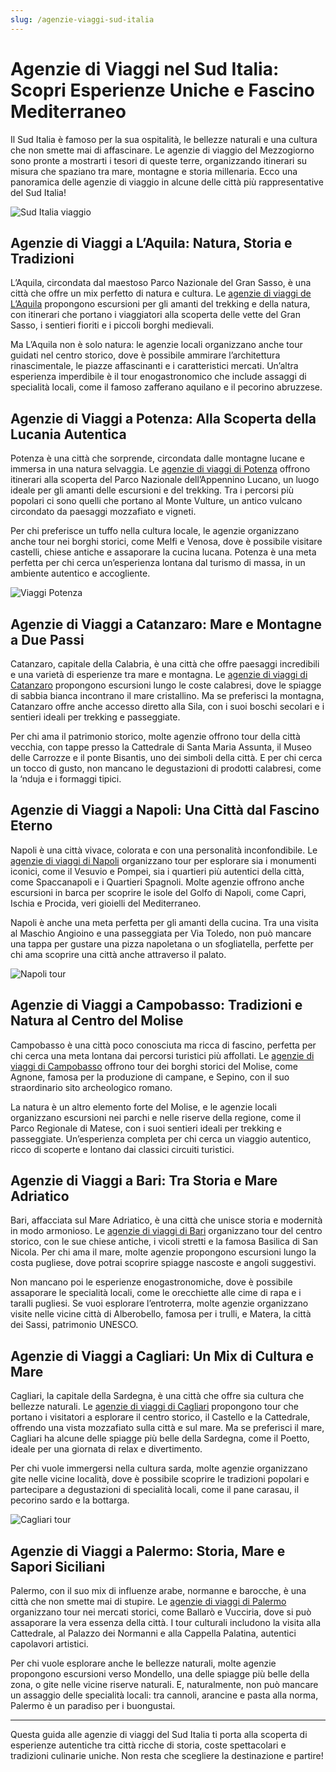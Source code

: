 ```yaml
---
slug: /agenzie-viaggi-sud-italia
---
```

# Agenzie di Viaggi nel Sud Italia: Scopri Esperienze Uniche e Fascino Mediterraneo

Il Sud Italia è famoso per la sua ospitalità, le bellezze naturali e una cultura che non smette mai di affascinare. Le agenzie di viaggio del Mezzogiorno sono pronte a mostrarti i tesori di queste terre, organizzando itinerari su misura che spaziano tra mare, montagne e storia millenaria. Ecco una panoramica delle agenzie di viaggio in alcune delle città più rappresentative del Sud Italia!

![Sud Italia viaggio](/guide-img/7.jpg)

## Agenzie di Viaggi a L’Aquila: Natura, Storia e Tradizioni

L’Aquila, circondata dal maestoso Parco Nazionale del Gran Sasso, è una città che offre un mix perfetto di natura e cultura. Le [agenzie di viaggi de L’Aquila](https://www.impresaitalia.info/633/1/agenzie-viaggi/laquila.aspx) propongono escursioni per gli amanti del trekking e della natura, con itinerari che portano i viaggiatori alla scoperta delle vette del Gran Sasso, i sentieri fioriti e i piccoli borghi medievali.

Ma L’Aquila non è solo natura: le agenzie locali organizzano anche tour guidati nel centro storico, dove è possibile ammirare l’architettura rinascimentale, le piazze affascinanti e i caratteristici mercati. Un’altra esperienza imperdibile è il tour enogastronomico che include assaggi di specialità locali, come il famoso zafferano aquilano e il pecorino abruzzese.

## Agenzie di Viaggi a Potenza: Alla Scoperta della Lucania Autentica

Potenza è una città che sorprende, circondata dalle montagne lucane e immersa in una natura selvaggia. Le [agenzie di viaggi di Potenza](https://www.impresaitalia.info/633/1/agenzie-viaggi/potenza.aspx) offrono itinerari alla scoperta del Parco Nazionale dell’Appennino Lucano, un luogo ideale per gli amanti delle escursioni e del trekking. Tra i percorsi più popolari ci sono quelli che portano al Monte Vulture, un antico vulcano circondato da paesaggi mozzafiato e vigneti.

Per chi preferisce un tuffo nella cultura locale, le agenzie organizzano anche tour nei borghi storici, come Melfi e Venosa, dove è possibile visitare castelli, chiese antiche e assaporare la cucina lucana. Potenza è una meta perfetta per chi cerca un’esperienza lontana dal turismo di massa, in un ambiente autentico e accogliente.

![Viaggi Potenza](/guide-img/8.jpg)

## Agenzie di Viaggi a Catanzaro: Mare e Montagne a Due Passi

Catanzaro, capitale della Calabria, è una città che offre paesaggi incredibili e una varietà di esperienze tra mare e montagna. Le [agenzie di viaggi di Catanzaro](https://www.impresaitalia.info/633/1/agenzie-viaggi/catanzaro.aspx) propongono escursioni lungo le coste calabresi, dove le spiagge di sabbia bianca incontrano il mare cristallino. Ma se preferisci la montagna, Catanzaro offre anche accesso diretto alla Sila, con i suoi boschi secolari e i sentieri ideali per trekking e passeggiate.

Per chi ama il patrimonio storico, molte agenzie offrono tour della città vecchia, con tappe presso la Cattedrale di Santa Maria Assunta, il Museo delle Carrozze e il ponte Bisantis, uno dei simboli della città. E per chi cerca un tocco di gusto, non mancano le degustazioni di prodotti calabresi, come la ‘nduja e i formaggi tipici.

## Agenzie di Viaggi a Napoli: Una Città dal Fascino Eterno

Napoli è una città vivace, colorata e con una personalità inconfondibile. Le [agenzie di viaggi di Napoli](https://www.impresaitalia.info/633/1/agenzie-viaggi/napoli.aspx) organizzano tour per esplorare sia i monumenti iconici, come il Vesuvio e Pompei, sia i quartieri più autentici della città, come Spaccanapoli e i Quartieri Spagnoli. Molte agenzie offrono anche escursioni in barca per scoprire le isole del Golfo di Napoli, come Capri, Ischia e Procida, veri gioielli del Mediterraneo.

Napoli è anche una meta perfetta per gli amanti della cucina. Tra una visita al Maschio Angioino e una passeggiata per Via Toledo, non può mancare una tappa per gustare una pizza napoletana o un sfogliatella, perfette per chi ama scoprire una città anche attraverso il palato.

![Napoli tour](/guide-img/9.jpg)

## Agenzie di Viaggi a Campobasso: Tradizioni e Natura al Centro del Molise

Campobasso è una città poco conosciuta ma ricca di fascino, perfetta per chi cerca una meta lontana dai percorsi turistici più affollati. Le [agenzie di viaggi di Campobasso](https://www.impresaitalia.info/633/1/agenzie-viaggi/campobasso.aspx) offrono tour dei borghi storici del Molise, come Agnone, famosa per la produzione di campane, e Sepino, con il suo straordinario sito archeologico romano.

La natura è un altro elemento forte del Molise, e le agenzie locali organizzano escursioni nei parchi e nelle riserve della regione, come il Parco Regionale di Matese, con i suoi sentieri ideali per trekking e passeggiate. Un’esperienza completa per chi cerca un viaggio autentico, ricco di scoperte e lontano dai classici circuiti turistici.

## Agenzie di Viaggi a Bari: Tra Storia e Mare Adriatico

Bari, affacciata sul Mare Adriatico, è una città che unisce storia e modernità in modo armonioso. Le [agenzie di viaggi di Bari](https://www.impresaitalia.info/633/1/agenzie-viaggi/bari.aspx) organizzano tour del centro storico, con le sue chiese antiche, i vicoli stretti e la famosa Basilica di San Nicola. Per chi ama il mare, molte agenzie propongono escursioni lungo la costa pugliese, dove potrai scoprire spiagge nascoste e angoli suggestivi.

Non mancano poi le esperienze enogastronomiche, dove è possibile assaporare le specialità locali, come le orecchiette alle cime di rapa e i taralli pugliesi. Se vuoi esplorare l’entroterra, molte agenzie organizzano visite nelle vicine città di Alberobello, famosa per i trulli, e Matera, la città dei Sassi, patrimonio UNESCO.

## Agenzie di Viaggi a Cagliari: Un Mix di Cultura e Mare

Cagliari, la capitale della Sardegna, è una città che offre sia cultura che bellezze naturali. Le [agenzie di viaggi di Cagliari](https://www.impresaitalia.info/633/1/agenzie-viaggi/cagliari.aspx) propongono tour che portano i visitatori a esplorare il centro storico, il Castello e la Cattedrale, offrendo una vista mozzafiato sulla città e sul mare. Ma se preferisci il mare, Cagliari ha alcune delle spiagge più belle della Sardegna, come il Poetto, ideale per una giornata di relax e divertimento.

Per chi vuole immergersi nella cultura sarda, molte agenzie organizzano gite nelle vicine località, dove è possibile scoprire le tradizioni popolari e partecipare a degustazioni di specialità locali, come il pane carasau, il pecorino sardo e la bottarga.

![Cagliari tour](/guide-img/10.jpg)

## Agenzie di Viaggi a Palermo: Storia, Mare e Sapori Siciliani

Palermo, con il suo mix di influenze arabe, normanne e barocche, è una città che non smette mai di stupire. Le [agenzie di viaggi di Palermo](https://www.impresaitalia.info/633/1/agenzie-viaggi/palermo.aspx) organizzano tour nei mercati storici, come Ballarò e Vucciria, dove si può assaporare la vera essenza della città. I tour culturali includono la visita alla Cattedrale, al Palazzo dei Normanni e alla Cappella Palatina, autentici capolavori artistici.

Per chi vuole esplorare anche le bellezze naturali, molte agenzie propongono escursioni verso Mondello, una delle spiagge più belle della zona, o gite nelle vicine riserve naturali. E, naturalmente, non può mancare un assaggio delle specialità locali: tra cannoli, arancine e pasta alla norma, Palermo è un paradiso per i buongustai.

---

Questa guida alle agenzie di viaggi del Sud Italia ti porta alla scoperta di esperienze autentiche tra città ricche di storia, coste spettacolari e tradizioni culinarie uniche. Non resta che scegliere la destinazione e partire!

